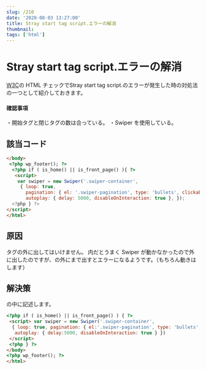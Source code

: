 ```yaml
---
slug: /210
date: '2020-08-03 13:27:00'
title: Stray start tag script.エラーの解消
thumbnail:
tags: ['html']
---
```


# Stray start tag script.エラーの解消
[W3C](https://validator.w3.org/)の HTML チェックでStray start tag script.のエラーが発生した時の対処法の一つとして紹介しておきます。

#### 確認事項

・開始タグと閉じタグの数は合っている。
・Swiper を使用している。

## 該当コード

```html
</body>
 <?php wp_footer(); ?>
  <?php if ( is_home() || is_front_page() ){ ?>
   <script>
    var swiper = new Swiper('.swiper-container',
     { loop: true,
       pagination: { el: '.swiper-pagination', type: 'bullets', clickable: true, },
       autoplay: { delay: 5000, disableOnInteraction: true }, });
  <?php } ?>
</script>
</html>
```

## 原因

</body>タグの外に出してはいけません。

<head>内だとうまく Swiper が動かなかったので外に出したのですが、</body>の外にまで出すとエラーになるようです。（もちろん動きはします）

## 解決策

<body>の中に記述します。

```html
<?php if ( is_home() || is_front_page() ) { ?>
 <script> var swiper = new Swiper('.swiper-container',
  { loop: true, pagination: { el:'.swiper-pagination', type: 'bullets', clickable: true, },
   autoplay: { delay:5000, disableOnInteraction: true } })
 </script>
 <?php } ?>
</body>
<?php wp_footer(); ?>
</html>
```
